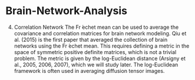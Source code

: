 # Brain-Network-Analysis
4. Correlation Network
The Fr ́echet mean can be used to average the covariance and correlation
matrices for brain network modeling. Qiu et al. (2015) is the first paper
that averaged the collection of brain networks using the Fr ́echet mean. This
requires defining a metric in the space of symmetric positive definite matrices,
which is not a trivial problem. The metric is given by the log-Euclidean
distance (Arsigny et al., 2005, 2006, 2007), which we will study later. The
log-Euclidean framework is often used in averaging diffusion tensor images.

